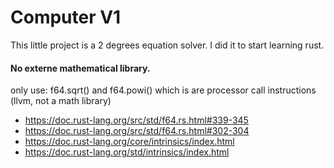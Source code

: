 # Computer V1

This little project is a 2 degrees equation solver.
I did it to start learning rust.

#### No externe mathematical library.
only use:
f64.sqrt() and f64.powi() which is are processor call instructions (llvm, not a math library)
- https://doc.rust-lang.org/src/std/f64.rs.html#339-345
- https://doc.rust-lang.org/src/std/f64.rs.html#302-304
- https://doc.rust-lang.org/core/intrinsics/index.html
- https://doc.rust-lang.org/std/intrinsics/index.html
